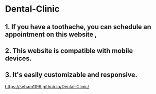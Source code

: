 # Dental-Clinic
## 1. If you have a toothache, you can schedule an appointment on this website , 
## 2.  This website is compatible with mobile devices. 
## 3. It's easily customizable and responsive.
 https://seham1199.github.io/Dental-Clinic/
